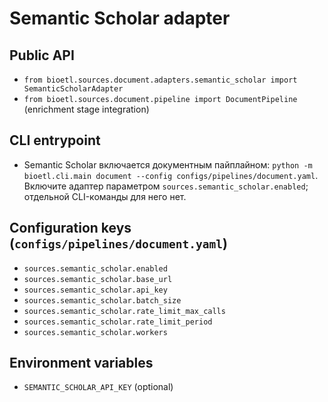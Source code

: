 # Semantic Scholar adapter

## Public API
- `from bioetl.sources.document.adapters.semantic_scholar import SemanticScholarAdapter`
- `from bioetl.sources.document.pipeline import DocumentPipeline` (enrichment stage integration)

## CLI entrypoint
- Semantic Scholar включается документным пайплайном: `python -m bioetl.cli.main
  document --config configs/pipelines/document.yaml`. Включите адаптер
  параметром `sources.semantic_scholar.enabled`; отдельной CLI-команды для него
  нет.

## Configuration keys (`configs/pipelines/document.yaml`)
- `sources.semantic_scholar.enabled`
- `sources.semantic_scholar.base_url`
- `sources.semantic_scholar.api_key`
- `sources.semantic_scholar.batch_size`
- `sources.semantic_scholar.rate_limit_max_calls`
- `sources.semantic_scholar.rate_limit_period`
- `sources.semantic_scholar.workers`

## Environment variables
- `SEMANTIC_SCHOLAR_API_KEY` (optional)
